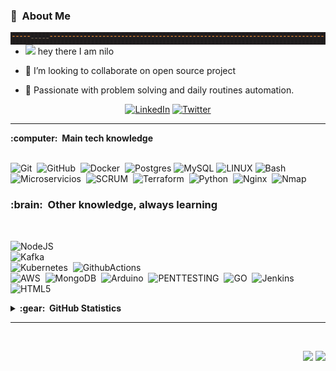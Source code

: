 

<!---
nilofe/nilofe is a ✨ special ✨ repository because its `README.md` (this file) appears on your GitHub profile.
You can click the Preview link to take a look at your changes.
--->
 ### :space_invader: &nbsp;About Me 
  
  <img align="right" alt="" src="https://github.com/nilofe/nilofe/blob/main/def.jpg?raw=true" width="1200" height="20" />



  
  - <img src="https://media.giphy.com/media/hvRJCLFzcasrR4ia7z/giphy.gif" width="2px"> hey there I am nilo

  
  - 💞️ I’m looking to collaborate on open source project
  

  - :heartbeat:&nbsp;Passionate with problem solving and daily routines automation.



<p align="center">
<!--  <img align="left" alt="nilofe | Twitter" width="25px" src="https://raw.githubusercontent.com/peterthehan/peterthehan/master/assets/twitter.svg" /></a>
  <a href="https://www.linkedin.com/en/felipepyg/">
  <img align="left" alt="LinkedIN de nilofe" width="22px" src="https://raw.githubusercontent.com/peterthehan/peterthehan/master/assets/linkedin.svg" />
</a> -->
<a href="https://www.linkedin.com/in/felipepyg"><img alt="LinkedIn" height="32" width="32" src="https://raw.githubusercontent.com/peterthehan/peterthehan/master/assets/linkedin.svg"></a> 
 <a href="https://twitter.com/_flipe_"><img alt="Twitter" height="32" width="32" src="https://raw.githubusercontent.com/peterthehan/peterthehan/master/assets/twitter.svg"></a>


  
<!-- cv 
  <a href="http://lattes.cnpq.br/5511556848445955"><img src="" />
  -->
  </a>
</p>

<hr/>


  <summary><b>:computer: &nbsp;Main tech knowledge</b></summary>
  <br/>

![Git](https://img.shields.io/badge/GIT-%23F05033.svg?&style=flat&logo=git&logoColor=white)&nbsp;
![GitHub](https://img.shields.io/badge/GITHUB-%23121011.svg?&style=flat&logo=github&logoColor=white)&nbsp;
![Docker](https://img.shields.io/badge/DOCKER-2496ED.svg?&style=flat&logo=docker&logoColor=white)&nbsp;
![Postgres](https://img.shields.io/badge/POSTGRES-%23316192.svg?&style=flat&logo=postgresql&logoColor=white)
![MySQL](https://img.shields.io/badge/Mysql-4479A1.svg?&style=flat&logo=mysqldb&logoColor=white)
![LINUX](https://img.shields.io/badge/LINUX-FCC624?style=flat-square&logo=linux&logoColor=black)
![Bash](https://img.shields.io/badge/BASH-007ACC.svg?&style=flat&logo=bash)&nbsp;
![Microservicios](https://img.shields.io/badge/MICROSERVICIOS-888888.svg?&style=flat&logoColor=white)&nbsp;
![SCRUM](https://img.shields.io/badge/SCRUM-6DB33F.svg?&style=flat&logo=ddd&logoColor=white)&nbsp;
![Terraform](https://img.shields.io/badge/TERRAFORM-%23121011.svg?&style=flat&logo=terraform&logoColor=white)&nbsp;
![Python](https://img.shields.io/badge/PYTHON-3776AB.svg?&style=flat&logo=python&logoColor=white)&nbsp;
![Nginx](https://img.shields.io/badge/NGINX-269539.svg?&style=flat&logo=nginx&logoColor=white)&nbsp;
![Nmap](https://img.shields.io/badge/NMAP-%23121011.svg?&style=flat&logo=nmap&logoColor=white)&nbsp;




 <summary><h3><b>:brain: &nbsp;Other knowledge, always learning</b></h3></summary>
  <br/>

![NodeJS](https://img.shields.io/badge/NODEJS-339933.svg?&style=flat&logo=node.js&logoColor=white)&nbsp;\
![Kafka](https://img.shields.io/badge/APACHE%20KAFKA-231F20.svg?&style=flat&logo=apache-kafka&logoColor=white)&nbsp;\
![Kubernetes](https://img.shields.io/badge/KUBERNETES-326CE5.svg?&style=flat&logo=kubernetes&logoColor=white)&nbsp;
![GithubActions](https://img.shields.io/badge/GITHUB%20ACTIONS-2088FF.svg?&style=flat&logo=github-actions&logoColor=white)&nbsp;\
![AWS](https://img.shields.io/badge/AMAZON%20AWS-232F3E.svg?&style=flat&logo=amazon-aws&logoColor=white)&nbsp;
![MongoDB](https://img.shields.io/badge/MONGODB-47A248.svg?&style=flat&logo=mongodb&logoColor=white)&nbsp;
![Arduino](https://img.shields.io/badge/ARDUINO-00979D.svg?&style=flat&logo=arduino&logoColor=white)&nbsp;
![PENTTESTING](https://img.shields.io/badge/PenTesting-CC6699.svg?&style=flat&logo=pentesting&logoColor=white)&nbsp;
![GO](https://img.shields.io/badge/GO-31A8FF.svg?&style=flat&logo=go&logoColor=white)&nbsp;
![Jenkins](https://img.shields.io/badge/Jenkins-%23121011.svg?&style=flat&logo=jenkins&logoColor=white)&nbsp;
![HTML5](https://img.shields.io/badge/HTML5-E34F26.svg?&style=flat&logo=html5&logoColor=white)&nbsp;





<details>
  <summary><b>:gear: &nbsp;GitHub Statistics</b></summary>
  <br/>
    <p align="center">
        <img height="137px" src="https://github-readme-streak-stats.herokuapp.com/?user=nilofe&hide_border=true&theme=nightowl" />
    </p>
    <p align="center">
         <img height="137px" src="https://github-readme-stats.vercel.app/api/top-langs/?username=nilofe&hide=html&hide_title=true&hide_border=true&layout=compact&langs_count=8&theme=nightowl" />
    </p>
</details>

<hr/>
<br/>

<p align="right">
<img src="https://komarev.com/ghpvc/?username=nilofe&style=plastic&label=Views"><img>
<img src="https://badges.pufler.dev/visits/nilofe/nilofe?color=black&logo=github" />
</p>
